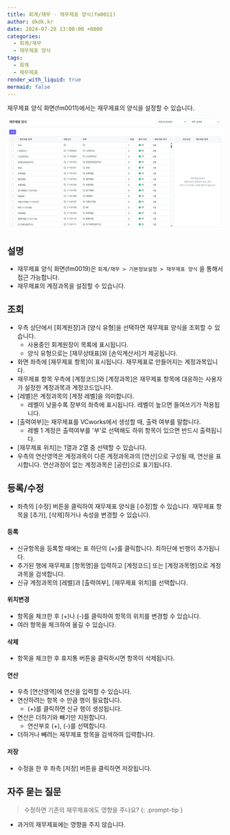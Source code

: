 ```yaml
---
title: 회계/재무 - 재무제표 양식(fm0011)
author: dkdk.kr
date: 2024-07-28 13:00:00 +0800
categories:
  - 회계/재무
  - 재무제표 양식
tags:
  - 회계
  - 제무제표
render_with_liquid: true
mermaid: false
---
```

재무제표 양식 화면(fm0011)에서는 재무제표의 양식을 설정할 수 있습니다. 

![](assets/img/Pasted%20image%2020250417171730.png)
## 설명

- 재무제표 양식 화면(fm0019)은 `회계/재무 > 기본정보설정 > 재무제표 양식` 을 통해서 접근 가능합니다.
- 재무제표의 계정과목을 설정할 수 있습니다. 

## 조회
- 우측 상단에서 [회계원장]과 [양식 유형]을 선택하면 재무제표 양식을 조회할 수 있습니다.
	- 사용중인 회계원장이 목록에 표시됩니다.
	- 양식 유형으로는 [재무상태표]와 [손익계산서]가 제공됩니다. 
- 화면 좌측에 [재무제표 항목]이 표시됩니다. 재무제표로 만들어지는 계정과목입니다.
- 재무제표 항목 우측에 [계정코드]와 [계정과목]은 재무제표 항목에 대응하는 사용자가 설정한 계정과목과 계정코드입니다. 
- [레벨]은 계정과목의 [계정 레벨]을 의미합니다. 
	- 레벨이 낮을수록 장부의 좌측에 표시됩니다. 레벨이 높으면 들여쓰기가 적용됩니다. 
- [출력여부]는 재무제표를 VCworks에서 생성할 때, 출력 여부를 말합니다. 
	- 레벨 1 계정은 출력여부를 '부'로 선택해도 하위 항목이 있으면 반드시 출력됩니다. 
- [재무제표 위치]는 1열과 2열 중 선택할 수 있습니다.
- 우측의 연산영역은 계정과목이 다른 계정과목과의 [연산]으로 구성될 때, 연산을 표시합니다. 연산과정이 없는 계정과목은 [공란]으로 표기됩니다. 
## 등록/수정
- 좌측의 [수정] 버튼을 클릭하여 재무제표 양식을 [수정]할 수 있습니다.  재무제표 항목을 [추가], [삭제]하거나 속성을 변경할 수 있습니다. 
#### 등록
- 신규항목을 등록할 때에는 표 하단의 (+)를 클릭합니다. 최하단에 빈행이 추가됩니다.
- 추가된 행에 재무제표 [항목명]을 입력하고 [계정코드] 또는 [계정과목명]으로 계정과목을 검색합니다.
- 신규 계정과목의 [레벨]과 [출력여부], [재무제표 위치]를 선택합니다. 
#### 위치변경
- 항목을 체크한 후 (+)나 (-)를 클릭하여 항목의 위치를 변경할 수 있습니다.  
- 여러 항목을 체크하여 옮길 수 있습니다. 
#### 삭제
- 항목을 체크한 후 휴지통 버튼을 클릭하시면 항목이 삭제됩니다.
#### 연산
- 우측 [연산영역]에 연산을 입력할 수 있습니다. 
- 연산하려는 항목 수 만큼 행이 필요합니다. 
	- (+)를 클릭하면 신규 행이 생성됩니다.
- 연산은 더하기와 빼기만 지원합니다. 
	- 연산부호 (+), (-)를 선택합니다. 
- 더하거나 빼려는 재무제표 항목을 검색하여 입력합니다. 
#### 저장
- 수정을 한 후 좌측 [저장] 버튼을 클릭하면 저장됩니다. 

## 자주 묻는 질문

> 수정하면 기존의 재무제표에도 영향을 주나요?
{: .prompt-tip }

- 과거의 재무제표에는 영향을 주지 않습니다. 
